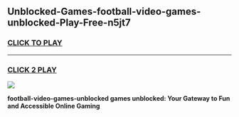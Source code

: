 
## Unblocked-Games-football-video-games-unblocked-Play-Free-n5jt7
<h3>
<a href="https://premium76.site?title=football-video-games-unblocked&ref=21A">CLICK TO PLAY</a></h3>
<hr>

<h3>
<a href="https://premium76.site?title=football-video-games-unblocked&ref=21A">CLICK 2 PLAY</a>
  
</h3>

<a href="https://premium76.site?title=football-video-games-unblocked&ref=21A"><img src="https://clearcache.store/games.png"></a>


**football-video-games-unblocked games unblocked: Your Gateway to Fun and Accessible Online Gaming**
